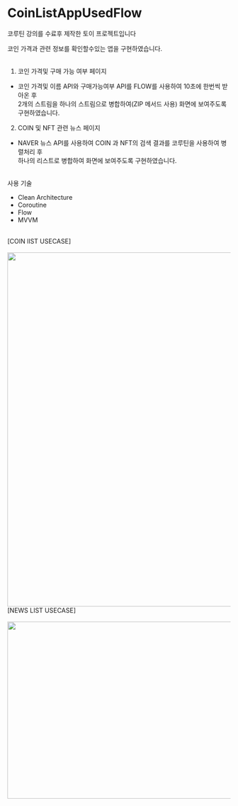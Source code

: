 # CoinListAppUsedFlow

코루틴 강의를 수료후 제작한 토이 프로젝트입니다

코인 가격과 관련 정보를 확인할수있는 앱을 구현하였습니다. <br> <br>


1. 코인 가격및 구매 가능 여부 페이지

  - 코인 가격및 이름 API와 구매가능여부 API를 FLOW를 사용하여 10초에 한번씩 받아온 후 <br>
    2개의 스트림을 하나의 스트림으로 병합하여(ZIP 메서드 사용) 화면에 보여주도록 구현하였습니다. 
    
2. COIN 및 NFT 관련 뉴스 페이지

  - NAVER 뉴스 API를 사용하여 COIN 과 NFT의 검색 결과를 코루틴을 사용하여 병렬처리 후 <br>
    하나의 리스트로 병합하여 화면에 보여주도록 구현하였습니다.
    
    
 
    
    
 <br>   사용 기술
 - Clean Architecture
 - Coroutine
 - Flow
 - MVVM
 
 <br>
[COIN lIST USECASE]
<br><br>
<img src="https://user-images.githubusercontent.com/80373743/184589956-a4498cda-58dd-4024-89b9-4dcb496d3a25.png" width="600" height="800"/>


<br>
[NEWS LIST USECASE]
<br><br>
<img src="https://user-images.githubusercontent.com/80373743/184589612-c4e02f65-1a4b-4ec1-a07c-d5f0c35ae97b.png" width="600" height="400"/>

